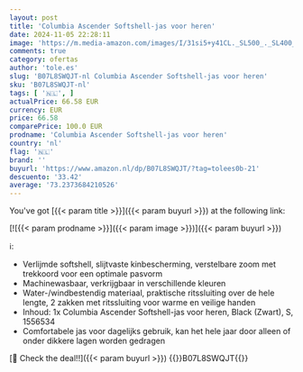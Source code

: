 ```yaml
---
layout: post
title: 'Columbia Ascender Softshell-jas voor heren'
date: 2024-11-05 22:28:11
image: 'https://m.media-amazon.com/images/I/31si5+y41CL._SL500_._SL400_.jpg'
comments: true
category: ofertas
author: 'tole.es'
slug: 'B07L8SWQJT-nl Columbia Ascender Softshell-jas voor heren'
sku: 'B07L8SWQJT-nl'
tags: [ '🇳🇱', ]
actualPrice: 66.58 EUR
currency: EUR
price: 66.58
comparePrice: 100.0 EUR
prodname: 'Columbia Ascender Softshell-jas voor heren'
country: 'nl'
flag: '🇳🇱'
brand: ''
buyurl: 'https://www.amazon.nl/dp/B07L8SWQJT/?tag=tolees0b-21'
descuento: '33.42'
average: '73.2373684210526'
---
```


You've got [{{< param title >}}]({{< param buyurl >}}) at the following link:

[![{{< param prodname >}}]({{< param image >}})]({{< param buyurl >}})

ℹ️:

- Verlijmde softshell, slijtvaste kinbescherming, verstelbare zoom met trekkoord voor een optimale pasvorm
- Machinewasbaar, verkrijgbaar in verschillende kleuren
- Water-/windbestendig materiaal, praktische ritssluiting over de hele lengte, 2 zakken met ritssluiting voor warme en veilige handen
- Inhoud: 1x Columbia Ascender Softshell-jas voor heren, Black (Zwart), S, 1556534
- Comfortabele jas voor dagelijks gebruik, kan het hele jaar door alleen of onder dikkere lagen worden gedragen

[🛒 Check the deal!!]({{< param buyurl >}})
{{<world>}}B07L8SWQJT{{</world>}}
